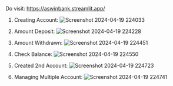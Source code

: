 Do visit: https://aswinbank.streamlit.app/

1. Creating Account:
![Screenshot 2024-04-19 224033](https://github.com/Aswinramesh04/bank_management_python/assets/111281325/fac3059a-4649-481b-8667-82c5da189c0d)

2. Amount Deposit:
![Screenshot 2024-04-19 224228](https://github.com/Aswinramesh04/bank_management_python/assets/111281325/308aaf4d-5381-4883-b3be-75fb1669b4e3)

3. Amount Withdrawn:
![Screenshot 2024-04-19 224451](https://github.com/Aswinramesh04/bank_management_python/assets/111281325/dffb9ee5-b626-4762-9431-089c7226ee96)

4. Check Balance:
![Screenshot 2024-04-19 224550](https://github.com/Aswinramesh04/bank_management_python/assets/111281325/022aad20-02f2-4366-aeee-90a969ec82f8)
5. Created 2nd Account:
![Screenshot 2024-04-19 224723](https://github.com/Aswinramesh04/bank_management_python/assets/111281325/d138b440-64c2-4d44-8a9e-234d6d9ae445)
6. Managing Multiple Account:
![Screenshot 2024-04-19 224741](https://github.com/Aswinramesh04/bank_management_python/assets/111281325/c0c5e344-015a-4c10-a150-32ae74953747)




